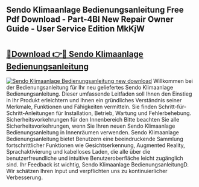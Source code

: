 ## Sendo Klimaanlage Bedienungsanleitung Free Pdf Download - Part-4BI New Repair Owner Guide - User Service Edition MkKjW

# <h2><a href="http://df1z13.blite.top/?on=Sendo+Klimaanlage+Bedienungsanleitung">🔗Download 👉🔴 Sendo Klimaanlage Bedienungsanleitung</a></h2>

[![Sendo Klimaanlage Bedienungsanleitung new download](https://i.imgur.com/lujVjoI.png)](http://df1z13.blite.top/?on=Sendo+Klimaanlage+Bedienungsanleitung)
Willkommen bei der Bedienungsanleitung für Ihr neu geliefertes Sendo Klimaanlage Bedienungsanleitung. Dieser umfassende Leitfaden soll Ihnen den Einstieg in Ihr Produkt erleichtern und Ihnen ein gründliches Verständnis seiner Merkmale, Funktionen und Fähigkeiten vermitteln. Sie finden Schritt-für-Schritt-Anleitungen für Installation, Betrieb, Wartung und Fehlerbehebung. Sicherheitsvorkehrungen für den Innenbereich Bitte beachten Sie alle Sicherheitsvorkehrungen, wenn Sie Ihren neuen Sendo Klimaanlage Bedienungsanleitung in Innenräumen verwenden. Sendo Klimaanlage Bedienungsanleitung bietet Benutzern eine beeindruckende Sammlung fortschrittlicher Funktionen wie Gesichtserkennung, Augmented Reality, Sprachaktivierung und kabelloses Laden, die alle über die benutzerfreundliche und intuitive Benutzeroberfläche leicht zugänglich sind. Ihr Feedback ist wichtig, Sendo Klimaanlage BedienungsanleitungD. Wir schätzen Ihren Input und verpflichten uns zu kontinuierlicher Verbesserung.
